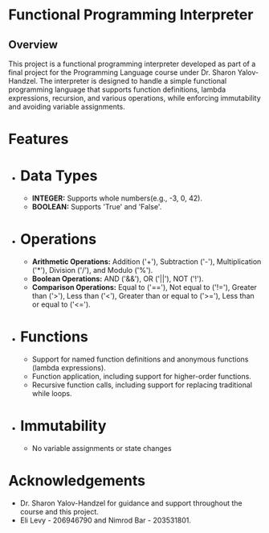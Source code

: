 # Functional Programming Interpreter
## Overview
This project is a functional programming interpreter developed as part of a final project for the Programming Language course under Dr. Sharon Yalov-Handzel. The interpreter is designed to handle a simple functional programming language that supports function definitions, lambda expressions, recursion, and various operations, while enforcing immutability and avoiding variable assignments.

# Features
* # Data Types
  * **INTEGER:**  Supports whole numbers(e.g., -3, 0, 42).
  * **BOOLEAN:** Supports 'True' and 'False'.
* # Operations
   * **Arithmetic Operations:** Addition ('+'), Subtraction ('-'), Multiplication ('*'), Division 
('/'), and Modulo ('%').
   * **Boolean Operations:** AND ('&&'), OR ('||'), NOT ('!').
   * **Comparison Operations:** Equal to ('=='), Not equal to ('!='), Greater than ('>'), Less than ('<'), Greater than or equal to ('>='), Less than or equal to ('<=').
* # Functions
  * Support for named function definitions and anonymous functions (lambda expressions).
  * Function application, including support for higher-order functions.
  * Recursive function calls, including support for replacing traditional while loops.
* # Immutability
  * No variable assignments or state changes

# Acknowledgements
 * Dr. Sharon Yalov-Handzel for guidance and support throughout the course and this project.
 * Eli Levy - 206946790 and Nimrod Bar - 203531801.
